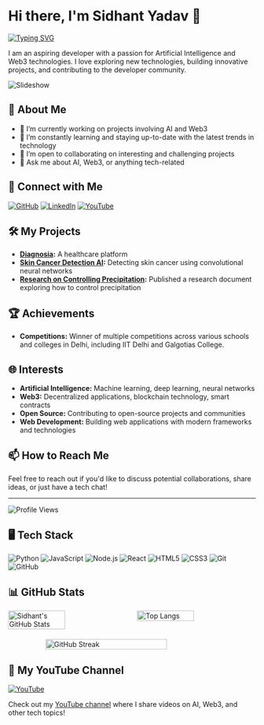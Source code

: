 # Hi there, I'm Sidhant Yadav 👋

[![Typing SVG](https://readme-typing-svg.demolab.com/?lines=Aspiring+Developer;AI+Enthusiast;Web3+Explorer;Always+Learning+New+Things)](https://git.io/typing-svg)

I am an aspiring developer with a passion for Artificial Intelligence and Web3 technologies. I love exploring new technologies, building innovative projects, and contributing to the developer community.

![Slideshow](https://i.postimg.cc/QNg6CcKb/ezgif-com-animated-gif-maker.gif)

## 🌟 About Me

- 🔭 I’m currently working on projects involving AI and Web3
- 🌱 I’m constantly learning and staying up-to-date with the latest trends in technology
- 🤝 I’m open to collaborating on interesting and challenging projects
- 💬 Ask me about AI, Web3, or anything tech-related

## 🚀 Connect with Me

[![GitHub](https://img.shields.io/badge/GitHub-100000?style=for-the-badge&logo=github&logoColor=white)](https://github.com/yadavsidhant)
[![LinkedIn](https://img.shields.io/badge/LinkedIn-0077B5?style=for-the-badge&logo=linkedin&logoColor=white)](https://www.linkedin.com/in/yadavsidhant/)
[![YouTube](https://img.shields.io/badge/YouTube-FF0000?style=for-the-badge&logo=youtube&logoColor=white)](https://www.youtube.com/@SidhantKYadav)

## 🛠️ My Projects

- **[Diagnosia](https://diagnosia.netlify.app/):** A healthcare platform
- **[Skin Cancer Detection AI](https://www.linkedin.com/pulse/skin-cancer-prediction-images-using-cnn-based-based-ham10000-yadav-ezilc/?trackingId=uWqpn766Q7%2BHSuHnolvX4g%3D%3D):** Detecting skin cancer using convolutional neural networks
- **[Research on Controlling Precipitation](https://doi.org/10.5281/zenodo.8271866):** Published a research document exploring how to control precipitation

## 🏆 Achievements

- **Competitions:** Winner of multiple competitions across various schools and colleges in Delhi, including IIT Delhi and Galgotias College.

## 🌐 Interests

- **Artificial Intelligence:** Machine learning, deep learning, neural networks
- **Web3:** Decentralized applications, blockchain technology, smart contracts
- **Open Source:** Contributing to open-source projects and communities
- **Web Development:** Building web applications with modern frameworks and technologies

## 📫 How to Reach Me

Feel free to reach out if you'd like to discuss potential collaborations, share ideas, or just have a tech chat!

---

![Profile Views](https://komarev.com/ghpvc/?username=yadavsidhant&color=brightgreen)

## 🖥️ Tech Stack

![Python](https://img.shields.io/badge/Python-3776AB?style=for-the-badge&logo=python&logoColor=white)
![JavaScript](https://img.shields.io/badge/JavaScript-F7DF1E?style=for-the-badge&logo=javascript&logoColor=black)
![Node.js](https://img.shields.io/badge/Node.js-339933?style=for-the-badge&logo=nodedotjs&logoColor=white)
![React](https://img.shields.io/badge/React-20232A?style=for-the-badge&logo=react&logoColor=61DAFB)
![HTML5](https://img.shields.io/badge/HTML5-E34F26?style=for-the-badge&logo=html5&logoColor=white)
![CSS3](https://img.shields.io/badge/CSS3-1572B6?style=for-the-badge&logo=css3&logoColor=white)
![Git](https://img.shields.io/badge/Git-F05032?style=for-the-badge&logo=git&logoColor=white)
![GitHub](https://img.shields.io/badge/GitHub-181717?style=for-the-badge&logo=github&logoColor=white)

## 📊 GitHub Stats

<div style="display: flex; justify-content: space-between;">
  <img src="https://github-readme-stats.vercel.app/api?username=yadavsidhant&show_icons=true&theme=radical" alt="Sidhant's GitHub Stats" width="48%" />
  <img src="https://github-readme-stats.vercel.app/api/top-langs/?username=yadavsidhant&layout=compact&theme=radical" alt="Top Langs" width="48%" />
</div>
<div style="display: flex; justify-content: center; margin-top: 20px;">
  <img src="http://github-readme-streak-stats.herokuapp.com?user=yadavsidhant&theme=radical&date_format=M%20j%5B%2C%20Y%5D" alt="GitHub Streak" width="70%" />
</div>

## 🎥 My YouTube Channel

[![YouTube](https://img.shields.io/badge/YouTube-FF0000?style=for-the-badge&logo=youtube&logoColor=white)](https://www.youtube.com/@SidhantKYadav)

Check out my [YouTube channel](https://www.youtube.com/@SidhantKYadav) where I share videos on AI, Web3, and other tech topics!
